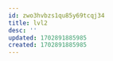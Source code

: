 ```yaml
---
id: zwo3hvbzs1qu85y69tcqj34
title: lvl2
desc: ''
updated: 1702891885985
created: 1702891885985
---
```

